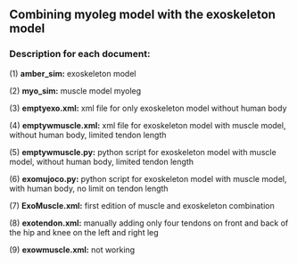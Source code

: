## Combining myoleg model with the exoskeleton model

### Description for each document:

(1) **amber_sim:** exoskeleton model

(2) **myo_sim:** muscle model myoleg

(3) **emptyexo.xml:** xml file for only exoskeleton model without human body

(4) **emptywmuscle.xml:** xml file for exoskeleton model with muscle model, without human body, limited tendon length 

(5) **emptywmuscle.py:** python script for exoskeleton model with muscle model, without human body, limited tendon length

(6) **exomujoco.py:** python script for exoskeleton model with muscle model, with human body, no limit on tendon length

(7) **ExoMuscle.xml:** first edition of muscle and exoskeleton combination

(8) **exotendon.xml:** manually adding only four tendons on front and back of the hip and knee on the left and right leg

(9) **exowmuscle.xml:** not working
